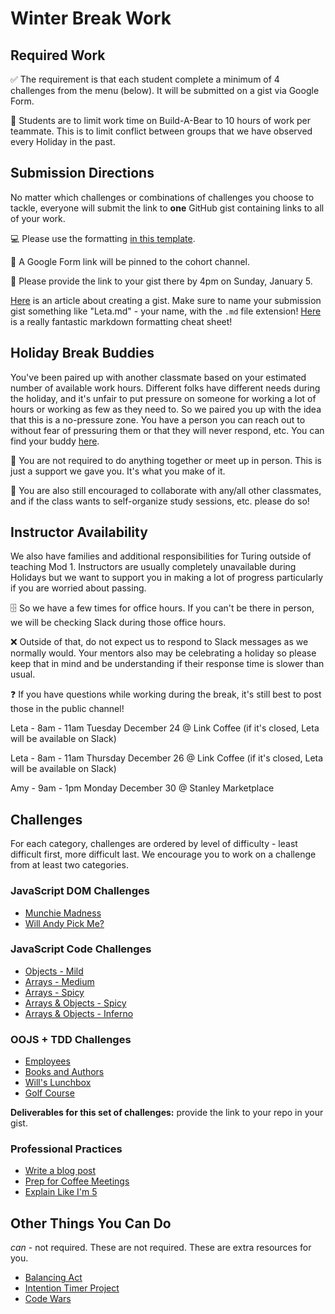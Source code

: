 # Winter Break Work

## Required Work

✅ The requirement is that each student complete a minimum of 4 challenges from the menu (below). It will be submitted on a gist via Google Form.

🐻 Students are to limit work time on Build-A-Bear to 10 hours of work per teammate. This is to limit conflict between groups that we have observed every Holiday in the past.

## Submission Directions

No matter which challenges or combinations of challenges you choose to tackle, everyone will submit the link to **one** GitHub gist containing links to all of your work.

💻 Please use the formatting [in this template](winter-submission-template.md).

📌 A Google Form link will be pinned to the cohort channel.

📅 Please provide the link to your gist there by 4pm on Sunday, January 5.

[Here](https://help.github.com/en/github/writing-on-github/creating-gists) is an article about creating a gist. Make sure to name your submission gist something like "Leta.md" - your name, with the `.md` file extension! [Here](https://github.com/adam-p/markdown-here/wiki/Markdown-Cheatsheet) is a really fantastic markdown formatting cheat sheet!

## Holiday Break Buddies

You've been paired up with another classmate based on your estimated number of available work hours. Different folks have different needs during the holiday, and it's unfair to put pressure on someone for working a lot of hours or working as few as they need to. So we paired you up with the idea that this is a no-pressure zone. You have a person you can reach out to without fear of pressuring them or that they will never respond, etc. You can find your buddy [here](https://docs.google.com/spreadsheets/d/1t0rZXiQD5_ecwJKwl6NoLMMGoTGxP_zFGFm3PrQYJ6g/edit?usp=sharing).

📎 You are not required to do anything together or meet up in person. This is just a support we gave you. It's what you make of it.

🎉 You are also still encouraged to collaborate with any/all other classmates, and if the class wants to self-organize study sessions, etc. please do so!

## Instructor Availability

We also have families and additional responsibilities for Turing outside of teaching Mod 1. Instructors are usually completely unavailable during Holidays but we want to support you in making a lot of progress particularly if you are worried about passing.

🗄 So we have a few times for office hours. If you can't be there in person, we will be checking Slack during those office hours.

❌ Outside of that, do not expect us to respond to Slack messages as we normally would. Your mentors also may be celebrating a holiday so please keep that in mind and be understanding if their response time is slower than usual.

❓ If you have questions while working during the break, it's still best to post those in the public channel!

Leta - 8am - 11am Tuesday December 24 @ Link Coffee (if it's closed, Leta will be available on Slack)

Leta - 8am - 11am Thursday December 26 @ Link Coffee (if it's closed, Leta will be available on Slack)

Amy - 9am - 1pm Monday December 30 @ Stanley Marketplace

## Challenges

For each category, challenges are ordered by level of difficulty - least difficult first, more difficult last. We encourage you to work on a challenge from at least two categories.

### JavaScript DOM Challenges

- [Munchie Madness](munchie-madness.md)
- [Will Andy Pick Me?](https://github.com/turingschool/will-andy-pick-me)

### JavaScript Code Challenges

- [Objects - Mild](code-objects-mild.md)
- [Arrays - Medium](code-medium-arrays.md)
- [Arrays - Spicy](code-spicy-arrays.md)
- [Arrays & Objects - Spicy](code-spicy2-arrays.md)
- [Arrays & Objects - Inferno](code-arrays-objects-inferno.md)

### OOJS + TDD Challenges

- [Employees](https://github.com/turingschool/employees)
- [Books and Authors](https://github.com/turingschool-examples/books-and-authors)
- [Will's Lunchbox](https://github.com/turingschool/wills-lunchbox)
- [Golf Course](https://github.com/turingschool-examples/golf-course)

**Deliverables for this set of challenges:** provide the link to your repo in your gist.

### Professional Practices

- [Write a blog post](professional-write-blog-post.md)
- [Prep for Coffee Meetings](prep-coffee-meetings.md)
- [Explain Like I'm 5](explain-like-im-5.md)

## Other Things You Can Do

*can* - not required. These are not required. These are extra resources for you.

- [Balancing Act](https://frontend.turing.io/projects/module-1/balancing-act-solo/index.html)
- [Intention Timer Project](https://frontend.turing.io/projects/module-1/intention-timer-pair.html)
- [Code Wars](https://www.codewars.com/)
